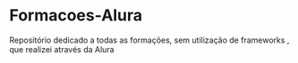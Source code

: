 # Formacoes-Alura

Repositório dedicado a todas as formações, sem utilização de frameworks , que realizei através da Alura
